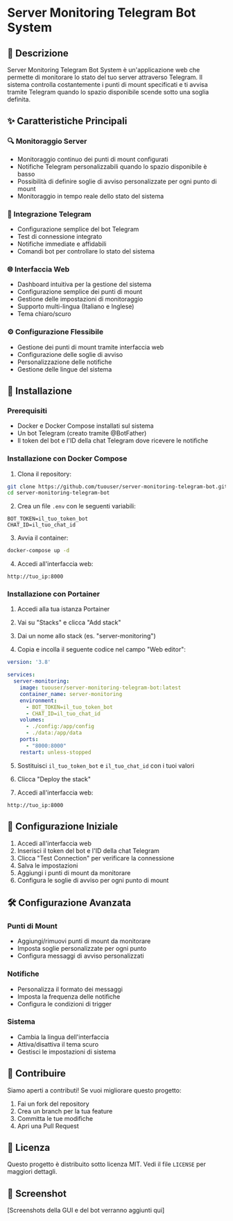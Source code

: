 # Server Monitoring Telegram Bot System

## 📝 Descrizione
Server Monitoring Telegram Bot System è un'applicazione web che permette di monitorare lo stato del tuo server attraverso Telegram. Il sistema controlla costantemente i punti di mount specificati e ti avvisa tramite Telegram quando lo spazio disponibile scende sotto una soglia definita.

## ✨ Caratteristiche Principali

### 🔍 Monitoraggio Server
- Monitoraggio continuo dei punti di mount configurati
- Notifiche Telegram personalizzabili quando lo spazio disponibile è basso
- Possibilità di definire soglie di avviso personalizzate per ogni punto di mount
- Monitoraggio in tempo reale dello stato del sistema

### 🤖 Integrazione Telegram
- Configurazione semplice del bot Telegram
- Test di connessione integrato
- Notifiche immediate e affidabili
- Comandi bot per controllare lo stato del sistema

### 🌐 Interfaccia Web
- Dashboard intuitiva per la gestione del sistema
- Configurazione semplice dei punti di mount
- Gestione delle impostazioni di monitoraggio
- Supporto multi-lingua (Italiano e Inglese)
- Tema chiaro/scuro

### ⚙️ Configurazione Flessibile
- Gestione dei punti di mount tramite interfaccia web
- Configurazione delle soglie di avviso
- Personalizzazione delle notifiche
- Gestione delle lingue del sistema

## 🚀 Installazione

### Prerequisiti
- Docker e Docker Compose installati sul sistema
- Un bot Telegram (creato tramite @BotFather)
- Il token del bot e l'ID della chat Telegram dove ricevere le notifiche

### Installazione con Docker Compose

1. Clona il repository:
```bash
git clone https://github.com/tuouser/server-monitoring-telegram-bot.git
cd server-monitoring-telegram-bot
```

2. Crea un file `.env` con le seguenti variabili:
```env
BOT_TOKEN=il_tuo_token_bot
CHAT_ID=il_tuo_chat_id
```

3. Avvia il container:
```bash
docker-compose up -d
```

4. Accedi all'interfaccia web:
```
http://tuo_ip:8000
```

### Installazione con Portainer

1. Accedi alla tua istanza Portainer

2. Vai su "Stacks" e clicca "Add stack"

3. Dai un nome allo stack (es. "server-monitoring")

4. Copia e incolla il seguente codice nel campo "Web editor":
```yaml
version: '3.8'

services:
  server-monitoring:
    image: tuouser/server-monitoring-telegram-bot:latest
    container_name: server-monitoring
    environment:
      - BOT_TOKEN=il_tuo_token_bot
      - CHAT_ID=il_tuo_chat_id
    volumes:
      - ./config:/app/config
      - ./data:/app/data
    ports:
      - "8000:8000"
    restart: unless-stopped
```

5. Sostituisci `il_tuo_token_bot` e `il_tuo_chat_id` con i tuoi valori

6. Clicca "Deploy the stack"

7. Accedi all'interfaccia web:
```
http://tuo_ip:8000
```

## 📱 Configurazione Iniziale

1. Accedi all'interfaccia web
2. Inserisci il token del bot e l'ID della chat Telegram
3. Clicca "Test Connection" per verificare la connessione
4. Salva le impostazioni
5. Aggiungi i punti di mount da monitorare
6. Configura le soglie di avviso per ogni punto di mount

## 🛠️ Configurazione Avanzata

### Punti di Mount
- Aggiungi/rimuovi punti di mount da monitorare
- Imposta soglie personalizzate per ogni punto
- Configura messaggi di avviso personalizzati

### Notifiche
- Personalizza il formato dei messaggi
- Imposta la frequenza delle notifiche
- Configura le condizioni di trigger

### Sistema
- Cambia la lingua dell'interfaccia
- Attiva/disattiva il tema scuro
- Gestisci le impostazioni di sistema

## 🤝 Contribuire
Siamo aperti a contributi! Se vuoi migliorare questo progetto:

1. Fai un fork del repository
2. Crea un branch per la tua feature
3. Committa le tue modifiche
4. Apri una Pull Request

## 📄 Licenza
Questo progetto è distribuito sotto licenza MIT. Vedi il file `LICENSE` per maggiori dettagli.

## 📸 Screenshot
[Screenshots della GUI e del bot verranno aggiunti qui]

